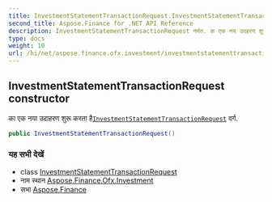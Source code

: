 ```yaml
---
title: InvestmentStatementTransactionRequest.InvestmentStatementTransactionRequest
second_title: Aspose.Finance for .NET API Reference
description: InvestmentStatementTransactionRequest नर्मत. क एक नय उदहरण शुरू करत हैInvestmentStatementTransactionRequest वर्ग.
type: docs
weight: 10
url: /hi/net/aspose.finance.ofx.investment/investmentstatementtransactionrequest/investmentstatementtransactionrequest/
---
```

## InvestmentStatementTransactionRequest constructor

का एक नया उदाहरण शुरू करता है[`InvestmentStatementTransactionRequest`](../) वर्ग.

```csharp
public InvestmentStatementTransactionRequest()
```

### यह सभी देखें

* class [InvestmentStatementTransactionRequest](../)
* नाम स्थान [Aspose.Finance.Ofx.Investment](../../investmentstatementtransactionrequest/)
* सभा [Aspose.Finance](../../../)


